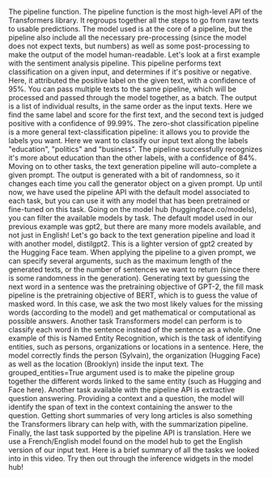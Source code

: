 The pipeline function. The pipeline function is the most high-level API of the Transformers library. It regroups together all the steps to go from raw texts to usable predictions. The model used is at the core of a pipeline, but the pipeline also include all the necessary pre-processing (since the model does not expect texts, but numbers) as well as some post-processing to make the output of the model human-readable. Let's look at a first example with the sentiment analysis pipeline. This pipeline performs text classification on a given input, and determines if it's positive or negative. Here, it attributed the positive label on the given text, with a confidence of 95%. You can pass multiple texts to the same pipeline, which will be processed and passed through the model together, as a batch. The output is a list of individual results, in the same order as the input texts. Here we find the same label and score for the first text, and the second text is judged positive with a confidence of 99.99%. The zero-shot classification pipeline is a more general text-classification pipeline: it allows you to provide the labels you want. Here we want to classify our input text along the labels "education", "politics" and "business". The pipeline successfully recognizes it's more about education than the other labels, with a confidence of 84%. Moving on to other tasks, the text generation pipeline will auto-complete a given prompt. The output is generated with a bit of randomness, so it changes each time you call the generator object on a given prompt. Up until now, we have used the pipeline API with the default model associated to each task, but you can use it with any model that has been pretrained or fine-tuned on this task. Going on the model hub (huggingface.co/models), you can filter the available models by task. The default model used in our previous example was gpt2, but there are many more models available, and not just in English! Let's go back to the text generation pipeline and load it with another model, distilgpt2. This is a lighter version of gpt2 created by the Hugging Face team. When applying the pipeline to a given prompt, we can specify several arguments, such as the maximum length of the generated texts, or the number of sentences we want to return (since there is some randomness in the generation). Generating text by guessing the next word in a sentence was the pretraining objective of GPT-2, the fill mask pipeline is the pretraining objective of BERT, which is to guess the value of masked word. In this case, we ask the two most likely values for the missing words (according to the model) and get mathematical or computational as possible answers. Another task Transformers model can perform is to classify each word in the sentence instead of the sentence as a whole. One example of this is Named Entity Recognition, which is the task of identifying entities, such as persons, organizations or locations in a sentence. Here, the model correctly finds the person (Sylvain), the organization (Hugging Face) as well as the location (Brooklyn) inside the input text. The grouped_entities=True argument used is to make the pipeline group together the different words linked to the same entity (such as Hugging and Face here). Another task available with the pipeline API is extractive question answering. Providing a context and a question, the model will identify the span of text in the context containing the answer to the question. Getting short summaries of very long articles is also something the Transformers library can help with, with the summarization pipeline. Finally, the last task supported by the pipeline API is translation. Here we use a French/English model found on the model hub to get the English version of our input text. Here is a brief summary of all the tasks we looked into in this video. Try then out through the inference widgets in the model hub!
